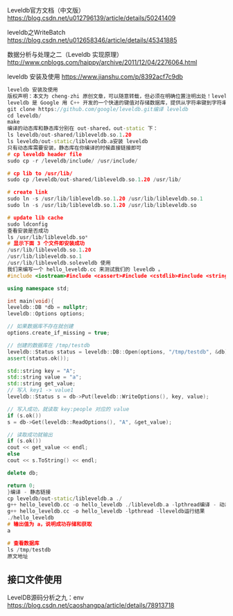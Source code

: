 

Leveldb官方文档（中文版）
https://blog.csdn.net/u012796139/article/details/50241409


leveldb之WriteBatch
https://blog.csdn.net/u012658346/article/details/45341885


数据分析与处理之二（Leveldb 实现原理）
http://www.cnblogs.com/haippy/archive/2011/12/04/2276064.html


leveldb 安装及使用
https://www.jianshu.com/p/8392acf7c9db
```cpp
leveldb 安装及使用
版权声明：本文为 cheng-zhi 原创文章，可以随意转载，但必须在明确位置注明出处！leveldb 简介
leveldb 是 Google 用 C++ 开发的一个快速的键值对存储数据库，提供从字符串键到字符串值的有序映射。leveldb 安装下载 leveldb
git clone https://github.com/google/leveldb.git编译 leveldb
cd leveldb/
make
编译的动态库和静态库分别在 out-shared，out-static 下：
ls leveldb/out-shared/libleveldb.so.1.20
ls leveldb/out-static/libleveldb.a安装 leveldb
只有动态库需要安装，静态库在你编译的时候直接链接即可
# cp leveldb header file
sudo cp -r /leveldb/include/ /usr/include/

# cp lib to /usr/lib/
sudo cp /leveldb/out-shared/libleveldb.so.1.20 /usr/lib/

# create link
sudo ln -s /usr/lib/libleveldb.so.1.20 /usr/lib/libleveldb.so.1
sudo ln -s /usr/lib/libleveldb.so.1.20 /usr/lib/libleveldb.so

# update lib cache
sudo ldconfig
查看安装是否成功
ls /usr/lib/libleveldb.so*
# 显示下面 3 个文件即安装成功
/usr/lib/libleveldb.so.1.20
/usr/lib/libleveldb.so.1
/usr/lib/libleveldb.soleveldb 使用
我们来编写一个 hello_leveldb.cc 来测试我们的 leveldb 。
#include <iostream>#include <cassert>#include <cstdlib>#include <string>// 包含必要的头文件#include <leveldb/db.h>

using namespace std;

int main(void){
leveldb::DB *db = nullptr;
leveldb::Options options;

// 如果数据库不存在就创建
options.create_if_missing = true;

// 创建的数据库在 /tmp/testdb
leveldb::Status status = leveldb::DB::Open(options, "/tmp/testdb", &db);
assert(status.ok());

std::string key = "A";
std::string value = "a";
std::string get_value;
// 写入 key1 -> value1
leveldb::Status s = db->Put(leveldb::WriteOptions(), key, value);

// 写入成功，就读取 key:people 对应的 value
if (s.ok())
s = db->Get(leveldb::ReadOptions(), "A", &get_value);

// 读取成功就输出
if (s.ok())
cout << get_value << endl;
else
cout << s.ToString() << endl;

delete db;

return 0;
}编译 - 静态链接
cp leveldb/out-static/libleveldb.a ./
g++ hello_leveldb.cc -o hello_leveldb ./libleveldb.a -lpthread编译 - 动态链接
g++ hello_leveldb.cc -o hello_leveldb -lpthread -lleveldb运行结果
./hello_leveldb
# 输出值为 a，说明成功存储和获取
a

# 查看数据库
ls /tmp/testdb
原文地址

```

## 接口文件使用
LevelDB源码分析之九：env
https://blog.csdn.net/caoshangpa/article/details/78913718